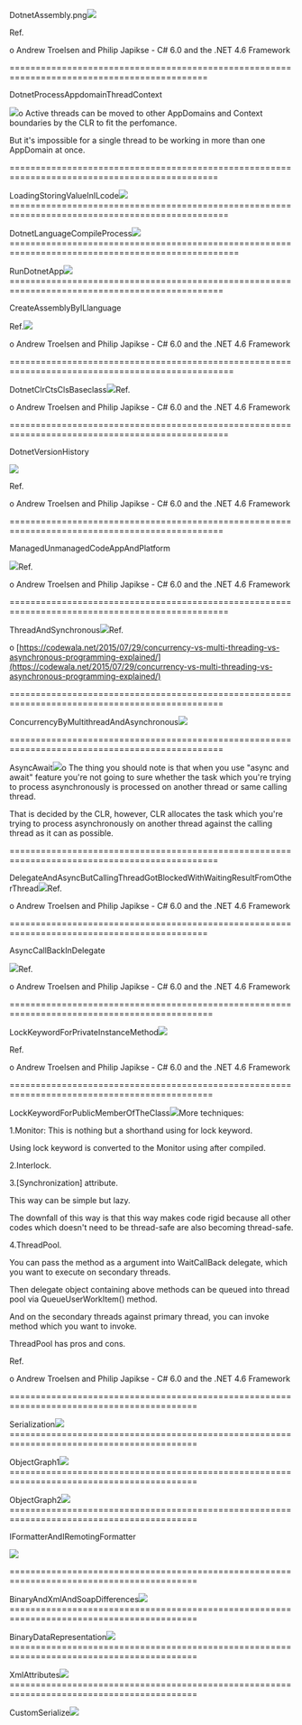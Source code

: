 DotnetAssembly.png![](/assets/DotnetAssembly.png)

Ref.

o Andrew Troelsen and Philip Japikse - C\# 6.0 and the .NET 4.6 Framework

============================================================================================

DotnetProcessAppdomainThreadContext

![](/assets/DotnetProcessAppdomainThreadContext2.png)o Active threads can be moved to other AppDomains and Context boundaries by the CLR to fit the perfomance.

But it's impossible for a single thread to be working in more than one AppDomain at once.

==============================================================================================

LoadingStoringValueInILcode![](/assets/LoadingStoringValueInILcode.png)================================================================================================

DotnetLanguageCompileProcess![](/assets/DotnetLanguageCompileProcess.png)==================================================================================================

RunDotnetApp![](/assets/RunDotnetApp.png)===============================================================================================

CreateAssemblyByILlanguage

Ref.![](/assets/CreateAssemblyByILlanguage.png)

o Andrew Troelsen and Philip Japikse - C\# 6.0 and the .NET 4.6 Framework

=================================================================================================

DotnetClrCtsClsBaseclass![](/assets/DotnetClrCtsClsBaseclass.png)Ref.

o Andrew Troelsen and Philip Japikse - C\# 6.0 and the .NET 4.6 Framework

================================================================================================

DotnetVersionHistory

![](/assets/DotnetVersionHistory.png)

Ref.

o Andrew Troelsen and Philip Japikse - C\# 6.0 and the .NET 4.6 Framework

===============================================================================================

ManagedUnmanagedCodeAppAndPlatform

![](/assets/ManagedUnmanagedCodeAppAndPlatform.png)Ref.

o Andrew Troelsen and Philip Japikse - C\# 6.0 and the .NET 4.6 Framework

================================================================================================

ThreadAndSynchronous![](/assets/ThreadAndSynchronous.png)Ref.

o [https://codewala.net/2015/07/29/concurrency-vs-multi-threading-vs-asynchronous-programming-explained/](https://codewala.net/2015/07/29/concurrency-vs-multi-threading-vs-asynchronous-programming-explained/)

===============================================================================================

ConcurrencyByMultithreadAndAsynchronous![](/assets/ConcurrencyByMultithreadAndAsynchronous2.png)

===============================================================================================

AsyncAwait![](/assets/AsyncAwait.png)o The thing you should note is that when you use "async and await" feature you're not going to sure whether the task which you're trying to process asynchronously is processed on another thread or same calling thread.

That is decided by the CLR, however, CLR allocates the task which you're trying to process asynchronously on another thread against the calling thread as it can as possible.

==============================================================================================

DelegateAndAsyncButCallingThreadGotBlockedWithWaitingResultFromOtherThread![](/assets/DelegateAndAsyncButCallingThreadGotBlockedWithWaitingResultFromOtherThread.png)Ref.

o Andrew Troelsen and Philip Japikse - C\# 6.0 and the .NET 4.6 Framework

============================================================================================

AsyncCallBackInDelegate

![](/assets/AsyncCallBackInDelegate.png)Ref.

o Andrew Troelsen and Philip Japikse - C\# 6.0 and the .NET 4.6 Framework

=============================================================================================

LockKeywordForPrivateInstanceMethod![](/assets/LockKeywordForPrivateInstanceMethod.png)

Ref.

o Andrew Troelsen and Philip Japikse - C\# 6.0 and the .NET 4.6 Framework

=============================================================================================

LockKeywordForPublicMemberOfTheClass![](/assets/LockKeywordForPublicMemberOfTheClass.png)More techniques:

1.Monitor: This is nothing but a shorthand using for lock keyword.

Using lock keyword is converted to the Monitor using after compiled.

2.Interlock.

3.\[Synchronization\] attribute.

This way can be simple but lazy.

The downfall of this way is that this way makes code rigid because all other codes which doesn't need to be thread-safe are also becoming thread-safe.

4.ThreadPool.

You can pass the method as a argument into WaitCallBack delegate, which you want to execute on secondary threads.

Then delegate object containing above methods can be queued into thread pool via QueueUserWorkItem\(\) method.

And on the secondary threads against primary thread, you can invoke method which you want to invoke.

ThreadPool has pros and cons.

Ref.

o Andrew Troelsen and Philip Japikse - C\# 6.0 and the .NET 4.6 Framework



==========================================================================================

Serialization![](/assets/Serialization.png)==========================================================================================

ObjectGraph1![](/assets/ObjectGraph1.png)==========================================================================================

ObjectGraph2![](/assets/ObjectGraph2.png)==========================================================================================

IFormatterAndIRemotingFormatter

![](/assets/IFormatterAndIRemotingFormatter.png)

==========================================================================================

BinaryAndXmlAndSoapDifferences![](/assets/BinaryAndXmlAndSoapDifferences.png)==========================================================================================

BinaryDataRepresentation![](/assets/BinaryDataRepresentation.png)==========================================================================================

XmlAttributes![](/assets/XmlAttributes.png)==========================================================================================

CustomSerialize![](/assets/CustomSerialize.png)

